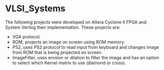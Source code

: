 # VLSI_Systems


The following projects were developed on Altera Cyclone II FPGA and System Verilog their implementation. These projects are: <br />
* VGA protocol.
* ROM, projects an image on screen using ROM memory.
* PS2, uses PS2 protocol to read input from keyboard and changes image from ROM that is being projected on screen.
* ImageFilter, uses erosion or dilation to filter the image and has an option to select which Kernel matrix to use (diamond or cross).
